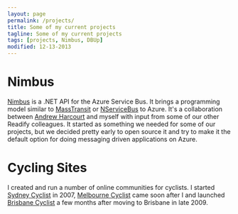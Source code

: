 ```yaml
---
layout: page
permalink: /projects/
title: Some of my current projects
tagline: Some of my current projects
tags: [projects, Nimbus, DBUp]
modified: 12-13-2013
---
```


# Nimbus

[Nimbus][] is a .NET API for the Azure Service Bus. It brings a programming model similar to [MassTransit][] or [NServiceBus][] to Azure. It's a collaboration between [Andrew Harcourt][] and myself with input from some of our other Readify colleagues. It started as something we needed for some of our projects, but we decided pretty early to open source it and try to make it the default option for doing messaging driven applications on Azure.

# Cycling Sites

I created and run a number of online communities for cyclists. I started [Sydney Cyclist][] in 2007, [Melbourne Cyclist][] came soon after I and launched [Brisbane Cyclist][] a few months after moving to Brisbane in late 2009.

  [Nimbus]: https://github.com/damianmac/nimbus
  [MassTransit]: http://masstransit-project.com/
  [NServiceBus]: http://particular.net/
  [Andrew Harcourt]: www.codingforfunandprofit.com/
  [Sydney Cyclist]: http://www.sydneycyclist.com/
  [Melbourne Cyclist]: http://www.melbournecyclist.com/
  [Brisbane Cyclist]: http://www.brisbanecyclist.com/
